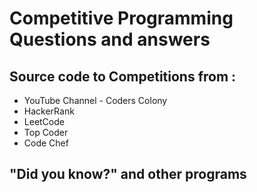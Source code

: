 # Competitive Programming Questions and answers

## Source code to Competitions from :
  * YouTube Channel - Coders Colony
  * HackerRank
  * LeetCode
  * Top Coder
  * Code Chef

## "Did you know?" and other programs
